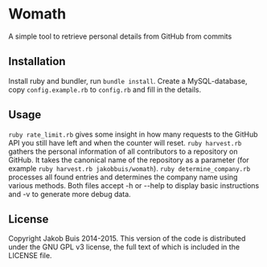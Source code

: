 # Womath

A simple tool to retrieve personal details from GitHub from commits

## Installation
Install ruby and bundler, run `bundle install`. Create a MySQL-database, copy `config.example.rb` to `config.rb` and fill in the details.

## Usage
`ruby rate_limit.rb` gives some insight in how many requests to the GitHub API you still have left and when the counter will reset. `ruby harvest.rb` gathers the personal information of all contributors to a repository on GitHub. It takes the canonical name of the repository as a parameter (for example `ruby harvest.rb jakobbuis/womath`). `ruby determine_company.rb` processes all found entries and determines the company name using various methods. Both files accept -h or --help to display basic instructions and -v to generate more debug data.

## License
Copyright Jakob Buis 2014-2015. This version of the code is distributed under the GNU GPL v3 license, the full text of which is included in the LICENSE file.
